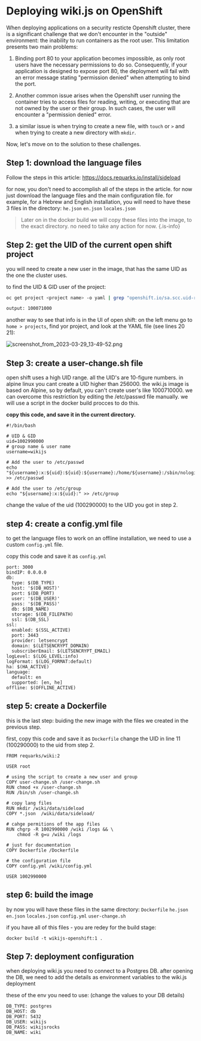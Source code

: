 # Deploying wiki.js on OpenShift
When deploying applications on a security resticte Openshift cluster, there is a significant challenge that we don't encounter in the "outside" environment: the inability to run containers as the root user. This limitation presents two main problems:

1.  Binding port 80 to your application becomes impossible, as only root users have the necessary permissions to do so. Consequently, if your application is designed to expose port 80, the deployment will fail with an error message stating "permission denied" when attempting to bind the port.
    
2.  Another common issue arises when the Openshift user running the container tries to access files for reading, writing, or executing that are not owned by the user or their group. In such cases, the user will encounter a "permission denied" error.

3. a similar issue is when trying to create a new file, with `touch` or `>` and when trying to create a new directory with `mkdir`.
    
Now, let's move on to the solution to these challenges.


## Step 1: download the language files
Follow the steps in this article:
https://docs.requarks.io/install/sideload

for now, you don't need to accomplish all of the steps in the article. for now just download the language files and the main configuration file. 
for example, for a Hebrew and English installation, you will need to have these 3 files in the directory:
`he.json`
`en.json`
`locales.json`

> Later on in the docker build we will copy these files into the image, to the exact directory. no need to take any action for now.
{.is-info}



## Step 2: get the UID of the current open shift project
you will need to create a new user in the image, that has the same UID as the one the cluster uses.

to find the UID & GID user of the project:

```bash
oc get project <project name> -o yaml | grep "openshift.io/sa.scc.uid-range" | cut -d: -f2 | cut -d/ -f1 | sed -e 's/^[[:space:]]*//'

output: 100071000
```
another way to see that info is in the UI of open shift:
on the left menu go to `home > projects`, find yor project, and look at the YAML file (see lines 20 21):

![screenshot_from_2023-03-29_13-49-52.png](/screenshot_from_2023-03-29_13-49-52.png)

## Step 3: create a user-change.sh file

open shift uses a high UID range. all the UID's are 10-figure numbers.
in alpine linux you cant create a UID higher than 256000. the wiki.js image is based on Alpine, so by default, you can't create user's like 1000710000.
we can overcome this restriction by editing the /etc/passwd file manually.
we will use a script in the docker build procces to do this.

**copy this code, and save it in the current directory.**

```
#!/bin/bash

# UID & GID
uid=1002990000
# group name & user name
username=wikijs

# Add the user to /etc/passwd
echo "${username}:x:${uid}:${uid}:${username}:/home/${username}:/sbin/nologin" >> /etc/passwd

# Add the user to /etc/group
echo "${username}:x:${uid}:" >> /etc/group
```
change the value of the uid (100290000) to the UID you got in step 2.

## step 4: create a config.yml file

to get the language files to work on an offline installation, we need to use a custom `config.yml` file.

copy this code and save it as `config.yml`
```
port: 3000
bindIP: 0.0.0.0
db:
  type: $(DB_TYPE)
  host: '$(DB_HOST)'
  port: $(DB_PORT)
  user: '$(DB_USER)'
  pass: '$(DB_PASS)'
  db: $(DB_NAME)
  storage: $(DB_FILEPATH)
  ssl: $(DB_SSL)
ssl:
  enabled: $(SSL_ACTIVE)
  port: 3443
  provider: letsencrypt
  domain: $(LETSENCRYPT_DOMAIN)
  subscriberEmail: $(LETSENCRYPT_EMAIL)
logLevel: $(LOG_LEVEL:info)
logFormat: $(LOG_FORMAT:default)
ha: $(HA_ACTIVE)
language:
  default: en
  supported: [en, he]
offline: $(OFFLINE_ACTIVE)
```
## step 5: create a Dockerfile

this is the last step: buiding the new image with the files we created in the previous step.  

first, copy this code and save it as `Dockerfile`
change the UID in line 11 (100290000) to the uid from step 2.
```
FROM requarks/wiki:2

USER root

# using the script to create a new user and group
COPY user-change.sh /user-change.sh
RUN chmod +x /user-change.sh
RUN /bin/sh /user-change.sh

# copy lang files
RUN mkdir /wiki/data/sideload
COPY *.json  /wiki/data/sideload/

# cahge permitions of the app files
RUN chgrp -R 1002990000 /wiki /logs && \
    chmod -R g=u /wiki /logs

# just for documentation
COPY Dockerfile /Dockerfile

# the configuration file
COPY config.yml /wiki/config.yml

USER 1002990000
```

## step 6: build the image
by now you will have these files in the same directory:
`Dockerfile`
`he.json`
`en.json`
`locales.json`
`config.yml`
`user-change.sh`

if you have all of this files - you are redey for the build stage:
```
docker build -t wikijs-openshift:1 .
```

## Step 7: deployment configuration

when deploying wiki.js you need to connect to a Postgres DB.
after opening the DB, we need to add the details as environment variables to the wiki.js deployment

these of the env you need to use:
(change the values to your DB details)
```
DB_TYPE: postgres
DB_HOST: db
DB_PORT: 5432
DB_USER: wikijs
DB_PASS: wikijsrocks
DB_NAME: wiki 
```